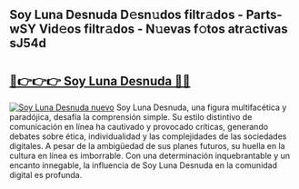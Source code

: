 ## Soy Luna Desnuda D𝚎sn𝚞dos filtr𝚊dos - Parts-wSY Vid𝚎os filtr𝚊dos - N𝚞evas f𝚘tos atr𝚊ctivas sJ54d

# <h2><a href="http://mb0zgf.tromn.icu/?c=Soy+Luna+Desnuda">🔗👉👉👉 Soy Luna Desnuda 🔗🔗</a></h2>

[![Soy Luna Desnuda nuevo](https://i.imgur.com/pEAQMta.gif)](http://mb0zgf.tromn.icu/?c=Soy+Luna+Desnuda)
Soy Luna Desnuda, una figura multifacética y paradójica, desafía la comprensión simple. Su estilo distintivo de comunicación en línea ha cautivado y provocado críticas, generando debates sobre ética, individualidad y las complejidades de las sociedades digitales. A pesar de la ambigüedad de sus planes futuros, su huella en la cultura en línea es imborrable. Con una determinación inquebrantable y un encanto innegable, la influencia de Soy Luna Desnuda en la comunidad digital es profunda.
